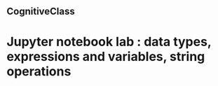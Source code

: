 ## CognitiveClass

# Jupyter notebook lab : data types, expressions and variables, string operations
